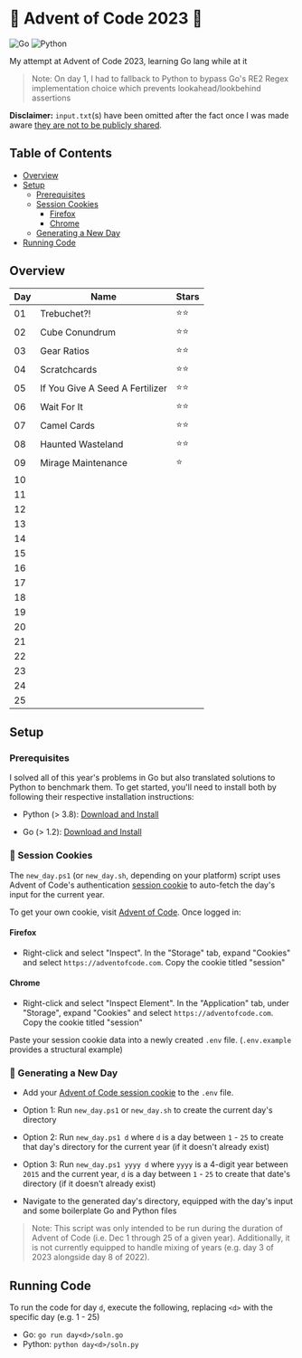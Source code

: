 # 🎄 Advent of Code 2023 📅

![Go](https://img.shields.io/badge/go-%2300ADD8.svg?style=for-the-badge&logo=go&logoColor=white) ![Python](https://img.shields.io/badge/python-3670A0?style=for-the-badge&logo=python&logoColor=ffdd54)

My attempt at Advent of Code 2023, learning Go lang while at it

> Note: On day 1, I had to fallback to Python to bypass Go's RE2 Regex implementation choice which prevents lookahead/lookbehind assertions

**Disclaimer:** `input.txt`(s) have been omitted after the fact once I was made aware [they are not to be publicly shared](https://adventofcode.com/about#faq_copying).

## Table of Contents

- [Overview](#overview)
- [Setup](#setup)
  - [Prerequisites](#prereq)
  - [Session Cookies](#cookie)
    - [Firefox](#firefox)
    - [Chrome](#chrome)
  - [Generating a New Day](#new-day)
- [Running Code](#run-code)

## Overview <a name="overview"></a>

| Day | Name                            | Stars |
| --- | ------------------------------- | ----- |
| 01  | Trebuchet?!                     | ⭐⭐  |
| 02  | Cube Conundrum                  | ⭐⭐  |
| 03  | Gear Ratios                     | ⭐⭐  |
| 04  | Scratchcards                    | ⭐⭐  |
| 05  | If You Give A Seed A Fertilizer | ⭐⭐  |
| 06  | Wait For It                     | ⭐⭐  |
| 07  | Camel Cards                     | ⭐⭐  |
| 08  | Haunted Wasteland               | ⭐⭐  |
| 09  | Mirage Maintenance              | ⭐    |
| 10  |                                 |       |
| 11  |                                 |       |
| 12  |                                 |       |
| 13  |                                 |       |
| 14  |                                 |       |
| 15  |                                 |       |
| 16  |                                 |       |
| 17  |                                 |       |
| 18  |                                 |       |
| 19  |                                 |       |
| 20  |                                 |       |
| 21  |                                 |       |
| 22  |                                 |       |
| 23  |                                 |       |
| 24  |                                 |       |
| 25  |                                 |       |

## Setup <a name="setup"></a>

### Prerequisites <a name="prereq"></a>

I solved all of this year's problems in Go but also translated solutions to Python to benchmark them. To get started, you'll need to install both by following their respective installation instructions:

- Python (> 3.8): [Download and Install](https://www.python.org/downloads/)

- Go (> 1.2): [Download and Install](https://go.dev/doc/install)

### 🍪 Session Cookies <a name="cookie"></a>

The `new_day.ps1` (or `new_day.sh`, depending on your platform) script uses Advent of Code's authentication [session cookie](https://developer.mozilla.org/en-US/docs/Web/HTTP/Cookies) to auto-fetch the day's input for the current year.

To get your own cookie, visit [Advent of Code](https://adventofcode.com/). Once logged in:

#### Firefox <a name="firefox"></a>

- Right-click and select "Inspect". In the "Storage" tab, expand "Cookies" and select `https://adventofcode.com`. Copy the cookie titled "session"

#### Chrome <a name="chrome"></a>

- Right-click and select "Inspect Element". In the "Application" tab, under "Storage", expand "Cookies" and select `https://adventofcode.com`. Copy the cookie titled "session"

Paste your session cookie data into a newly created `.env` file. (`.env.example` provides a structural example)

### 📆 Generating a New Day <a name="new-day"></a>

- Add your [Advent of Code session cookie](#cookie) to the `.env` file.

- Option 1: Run `new_day.ps1` or `new_day.sh` to create the current day's directory
- Option 2: Run `new_day.ps1 d` where `d` is a day between `1` - `25` to create that day's directory for the current year (if it doesn't already exist)
- Option 3: Run `new_day.ps1 yyyy d` where `yyyy` is a 4-digit year between `2015` and the current year, `d` is a day between `1` - `25` to create that date's directory (if it doesn't already exist)
- Navigate to the generated day's directory, equipped with the day's input and some boilerplate Go and Python files

> Note: This script was only intended to be run during the duration of Advent of Code (i.e. Dec 1 through 25 of a given year).
> Additionally, it is not currently equipped to handle mixing of years (e.g. day 3 of 2023 alongside day 8 of 2022).

## Running Code <a name="run-code"></a>

To run the code for day `d`, execute the following, replacing `<d>` with the specific day (e.g. 1 - 25)

- Go: `go run day<d>/soln.go`
- Python: `python day<d>/soln.py`
